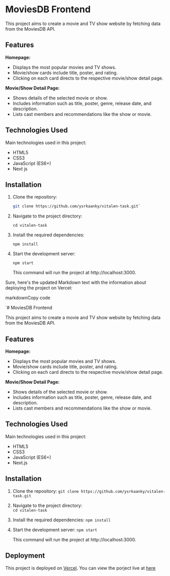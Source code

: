 

# MoviesDB Frontend

This project aims to create a movie and TV show website by fetching data from the MoviesDB API. 

## Features

**Homepage:**
 - Displays the most popular movies and TV shows.
 - Movie/show cards include title, poster, and rating.
 - Clicking on each card directs to the respective movie/show detail page.

**Movie/Show Detail Page:**
 - Shows details of the selected movie or show.
 - Includes information such as title, poster, genre, release date, and description.
 - Lists cast members and recommendations like the show or movie.

## Technologies Used

Main technologies used in this project:

- HTML5
- CSS3
- JavaScript (ES6+)
- Next js

## Installation

1. Clone the repository:

   ```bash
   git clone https://github.com/ysrkaanky/vitalen-task.git` 

2.  Navigate to the project directory:
    
    
    `cd vitalen-task` 
    
3.  Install the required dependencies:
    
    
    `npm install` 
    
4.  Start the development server:
    
    
    `npm start` 
    
    This command will run the project at http://localhost:3000.


  
Sure, here's the updated Markdown text with the information about deploying the project on Vercel:

markdownCopy code

`# MoviesDB Frontend

This project aims to create a movie and TV show website by fetching data from the MoviesDB API.

## Features

**Homepage:**
 - Displays the most popular movies and TV shows.
 - Movie/show cards include title, poster, and rating.
 - Clicking on each card directs to the respective movie/show detail page.

**Movie/Show Detail Page:**
 - Shows details of the selected movie or show.
 - Includes information such as title, poster, genre, release date, and description.
 - Lists cast members and recommendations like the show or movie.

## Technologies Used

Main technologies used in this project:

- HTML5
- CSS3
- JavaScript (ES6+)
- Next.js

## Installation

1. Clone the repository:
   `git clone https://github.com/ysrkaanky/vitalen-task.git` 

2.  Navigate to the project directory:  
    `cd vitalen-task` 
    
3.  Install the required dependencies:
    `npm install` 
    
4.  Start the development server:
    `npm start` 
    
    This command will run the project at http://localhost:3000.
    

## Deployment

This project is deployed on [Vercel](https://vercel.com/). You can view the porject live at [here](https://vitalen-task.vercel.app/)
